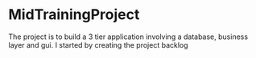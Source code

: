# MidTrainingProject
The project is to build a 3 tier application involving a database, business layer and gui.
I started by creating the project backlog 
